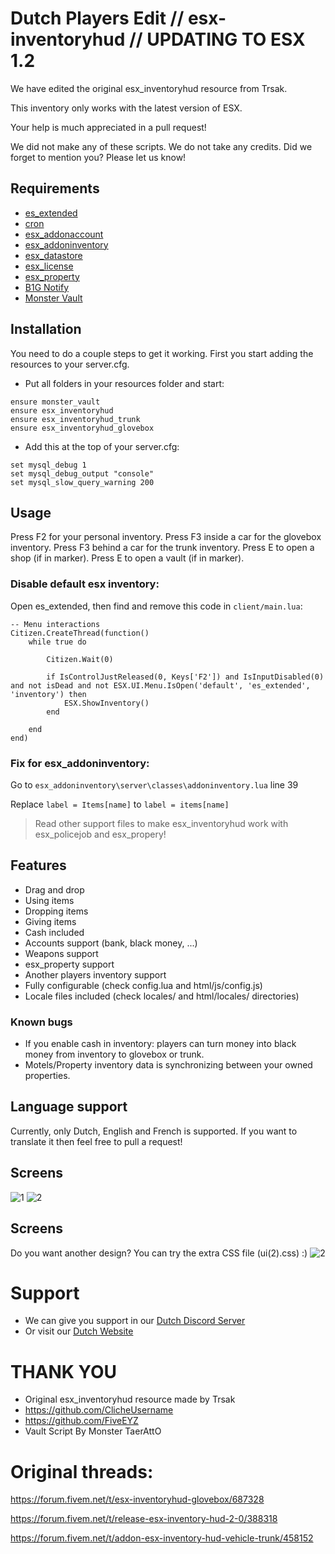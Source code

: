 
# Dutch Players Edit // esx-inventoryhud // UPDATING TO ESX 1.2

We have edited the original esx_inventoryhud resource from Trsak.

This inventory only works with the latest version of ESX.

Your help is much appreciated in a pull request!

We did not make any of these scripts. We do not take any credits. Did we forget to mention you? Please let us know!

## Requirements
- [es_extended](https://github.com/ESX-Org/es_extended)
- [cron](https://github.com/ESX-Org/cron)
- [esx_addonaccount](https://github.com/ESX-Org/esx_addonaccount)
- [esx_addoninventory](https://github.com/ESX-Org/esx_addoninventory)
- [esx_datastore](https://github.com/ESX-Org/esx_datastore)
- [esx_license](https://github.com/ESX-Org/esx_license/)
- [esx_property](https://github.com/ESX-Org/esx_property)
- [B1G Notify](https://forum.cfx.re/t/release-esx-b1g-notify-system-full-costumizable/)
- [Monster Vault](https://github.com/MonsterTaerAttO/monster_vault)

## Installation
You need to do a couple steps to get it working.
First you start adding the resources to your server.cfg.

- Put all folders in your resources folder and start:
```
ensure monster_vault
ensure esx_inventoryhud
ensure esx_inventoryhud_trunk
ensure esx_inventoryhud_glovebox
```

- Add this at the top of your server.cfg:
```
set mysql_debug 1
set mysql_debug_output "console"
set mysql_slow_query_warning 200
```

## Usage
Press F2 for your personal inventory.
Press F3 inside a car for the glovebox inventory.
Press F3 behind a car for the trunk inventory.
Press E to open a shop (if in marker).
Press E to open a vault (if in marker).

### Disable default esx inventory:

Open es_extended, then find and remove this code in `client/main.lua`:
```
-- Menu interactions
Citizen.CreateThread(function()
	while true do

		Citizen.Wait(0)

		if IsControlJustReleased(0, Keys['F2']) and IsInputDisabled(0) and not isDead and not ESX.UI.Menu.IsOpen('default', 'es_extended', 'inventory') then
			ESX.ShowInventory()
		end

	end
end)
```

### Fix for esx_addoninventory:

Go to `esx_addoninventory\server\classes\addoninventory.lua` line 39

Replace `label = Items[name]` to `label = items[name]`
    
> Read other support files to make esx_inventoryhud work with esx_policejob and esx_propery!


## Features
- Drag and drop
- Using items
- Dropping items
- Giving items
- Cash included
- Accounts support (bank, black money, ...)
- Weapons support
- esx_property support
- Another players inventory support
- Fully configurable (check config.lua and html/js/config.js)
- Locale files included (check locales/ and html/locales/ directories)

### Known bugs
- If you enable cash in inventory: players can turn money into black money from inventory to glovebox or trunk.
- Motels/Property inventory data is synchronizing between your owned properties.

## Language support
Currently, only Dutch, English and French is supported. If you want to translate it then feel free to pull a request!

## Screens
![1](https://raw.githubusercontent.com/dutchplayers/esx-inventoryhud/master/esx_inventoryhud.PNG)
![2](https://raw.githubusercontent.com/dutchplayers/esx-inventoryhud/master/esx_inventoryhud_trunk.PNG)
    

## Screens
Do you want another design? You can try the extra CSS file (ui(2).css) :)
![2](https://raw.githubusercontent.com/dutchplayers/esx-inventoryhud/master/ui(2).PNG)

# Support
- We can give you support in our [Dutch Discord Server](https://www.dutch-players.nl/go/discord/)
- Or visit our [Dutch Website](https://www.dutch-players.nl/)

# THANK YOU
- Original esx_inventoryhud resource made by Trsak
- https://github.com/ClicheUsername
- https://github.com/FiveEYZ
- Vault Script By Monster TaerAttO

# Original threads: 
https://forum.fivem.net/t/esx-inventoryhud-glovebox/687328

https://forum.fivem.net/t/release-esx-inventory-hud-2-0/388318

https://forum.fivem.net/t/addon-esx-inventory-hud-vehicle-trunk/458152
